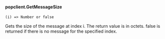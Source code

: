 #### popclient.GetMessageSize

``` suneido
(i) => Number or false
```

Gets the size of the message at index i. The return value is in
octets. false is returned if there is no message for the specified index.